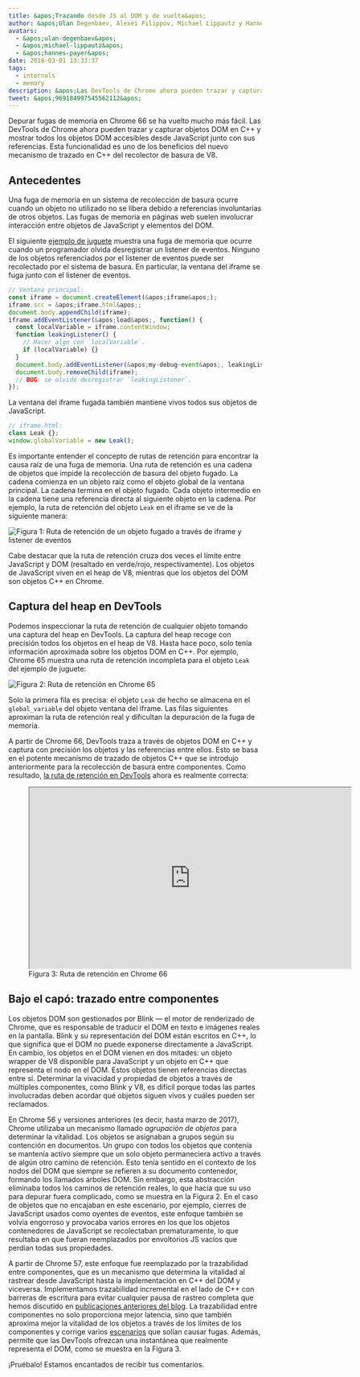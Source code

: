 ```yaml
---
title: &apos;Trazando desde JS al DOM y de vuelta&apos;
author: &apos;Ulan Degenbaev, Alexei Filippov, Michael Lippautz y Hannes Payer — la hermandad del DOM&apos;
avatars:
  - &apos;ulan-degenbaev&apos;
  - &apos;michael-lippautz&apos;
  - &apos;hannes-payer&apos;
date: 2018-03-01 13:33:37
tags:
  - internals
  - memory
description: &apos;Las DevTools de Chrome ahora pueden trazar y capturar objetos DOM en C++ y mostrar todos los objetos DOM accesibles desde JavaScript junto con sus referencias.&apos;
tweet: &apos;969184997545562112&apos;
---
```

Depurar fugas de memoria en Chrome 66 se ha vuelto mucho más fácil. Las DevTools de Chrome ahora pueden trazar y capturar objetos DOM en C++ y mostrar todos los objetos DOM accesibles desde JavaScript junto con sus referencias. Esta funcionalidad es uno de los beneficios del nuevo mecanismo de trazado en C++ del recolector de basura de V8.

<!--truncate-->
## Antecedentes

Una fuga de memoria en un sistema de recolección de basura ocurre cuando un objeto no utilizado no se libera debido a referencias involuntarias de otros objetos. Las fugas de memoria en páginas web suelen involucrar interacción entre objetos de JavaScript y elementos del DOM.

El siguiente [ejemplo de juguete](https://ulan.github.io/misc/leak.html) muestra una fuga de memoria que ocurre cuando un programador olvida desregistrar un listener de eventos. Ninguno de los objetos referenciados por el listener de eventos puede ser recolectado por el sistema de basura. En particular, la ventana del iframe se fuga junto con el listener de eventos.

```js
// Ventana principal:
const iframe = document.createElement(&apos;iframe&apos;);
iframe.src = &apos;iframe.html&apos;;
document.body.appendChild(iframe);
iframe.addEventListener(&apos;load&apos;, function() {
  const localVariable = iframe.contentWindow;
  function leakingListener() {
    // Hacer algo con `localVariable`.
    if (localVariable) {}
  }
  document.body.addEventListener(&apos;my-debug-event&apos;, leakingListener);
  document.body.removeChild(iframe);
  // BUG: se olvidó desregistrar `leakingListener`.
});
```

La ventana del iframe fugada también mantiene vivos todos sus objetos de JavaScript.

```js
// iframe.html:
class Leak {};
window.globalVariable = new Leak();
```

Es importante entender el concepto de rutas de retención para encontrar la causa raíz de una fuga de memoria. Una ruta de retención es una cadena de objetos que impide la recolección de basura del objeto fugado. La cadena comienza en un objeto raíz como el objeto global de la ventana principal. La cadena termina en el objeto fugado. Cada objeto intermedio en la cadena tiene una referencia directa al siguiente objeto en la cadena. Por ejemplo, la ruta de retención del objeto `Leak` en el iframe se ve de la siguiente manera:

![Figura 1: Ruta de retención de un objeto fugado a través de `iframe` y listener de eventos](/_img/tracing-js-dom/retaining-path.svg)

Cabe destacar que la ruta de retención cruza dos veces el límite entre JavaScript y DOM (resaltado en verde/rojo, respectivamente). Los objetos de JavaScript viven en el heap de V8, mientras que los objetos del DOM son objetos C++ en Chrome.

## Captura del heap en DevTools

Podemos inspeccionar la ruta de retención de cualquier objeto tomando una captura del heap en DevTools. La captura del heap recoge con precisión todos los objetos en el heap de V8. Hasta hace poco, solo tenía información aproximada sobre los objetos DOM en C++. Por ejemplo, Chrome 65 muestra una ruta de retención incompleta para el objeto `Leak` del ejemplo de juguete:

![Figura 2: Ruta de retención en Chrome 65](/_img/tracing-js-dom/chrome-65.png)

Solo la primera fila es precisa: el objeto `Leak` de hecho se almacena en el `global_variable` del objeto ventana del iframe. Las filas siguientes aproximan la ruta de retención real y dificultan la depuración de la fuga de memoria.

A partir de Chrome 66, DevTools traza a través de objetos DOM en C++ y captura con precisión los objetos y las referencias entre ellos. Esto se basa en el potente mecanismo de trazado de objetos C++ que se introdujo anteriormente para la recolección de basura entre componentes. Como resultado, [la ruta de retención en DevTools](https://www.youtube.com/watch?v=ixadA7DFCx8) ahora es realmente correcta:

<figure>
  <div class="video video-16:9">
    <iframe src="https://www.youtube.com/embed/ixadA7DFCx8" width="640" height="360" loading="lazy"></iframe>
  </div>
  <figcaption>Figura 3: Ruta de retención en Chrome 66</figcaption>
</figure>

## Bajo el capó: trazado entre componentes

Los objetos DOM son gestionados por Blink — el motor de renderizado de Chrome, que es responsable de traducir el DOM en texto e imágenes reales en la pantalla. Blink y su representación del DOM están escritos en C++, lo que significa que el DOM no puede exponerse directamente a JavaScript. En cambio, los objetos en el DOM vienen en dos mitades: un objeto wrapper de V8 disponible para JavaScript y un objeto en C++ que representa el nodo en el DOM. Estos objetos tienen referencias directas entre sí. Determinar la vivacidad y propiedad de objetos a través de múltiples componentes, como Blink y V8, es difícil porque todas las partes involucradas deben acordar qué objetos siguen vivos y cuáles pueden ser reclamados.

En Chrome 56 y versiones anteriores (es decir, hasta marzo de 2017), Chrome utilizaba un mecanismo llamado _agrupación de objetos_ para determinar la vitalidad. Los objetos se asignaban a grupos según su contención en documentos. Un grupo con todos los objetos que contenía se mantenía activo siempre que un solo objeto permaneciera activo a través de algún otro camino de retención. Esto tenía sentido en el contexto de los nodos del DOM que siempre se refieren a su documento contenedor, formando los llamados árboles DOM. Sin embargo, esta abstracción eliminaba todos los caminos de retención reales, lo que hacía que su uso para depurar fuera complicado, como se muestra en la Figura 2. En el caso de objetos que no encajaban en este escenario, por ejemplo, cierres de JavaScript usados como oyentes de eventos, este enfoque también se volvía engorroso y provocaba varios errores en los que los objetos contenedores de JavaScript se recolectaban prematuramente, lo que resultaba en que fueran reemplazados por envoltorios JS vacíos que perdían todas sus propiedades.

A partir de Chrome 57, este enfoque fue reemplazado por la trazabilidad entre componentes, que es un mecanismo que determina la vitalidad al rastrear desde JavaScript hasta la implementación en C++ del DOM y viceversa. Implementamos trazabilidad incremental en el lado de C++ con barreras de escritura para evitar cualquier pausa de rastreo completa que hemos discutido en [publicaciones anteriores del blog](/blog/orinoco-parallel-scavenger). La trazabilidad entre componentes no solo proporciona mejor latencia, sino que también aproxima mejor la vitalidad de los objetos a través de los límites de los componentes y corrige varios [escenarios](https://bugs.chromium.org/p/chromium/issues/detail?id=501866) que solían causar fugas. Además, permite que las DevTools ofrezcan una instantánea que realmente representa el DOM, como se muestra en la Figura 3.

¡Pruébalo! Estamos encantados de recibir tus comentarios.

